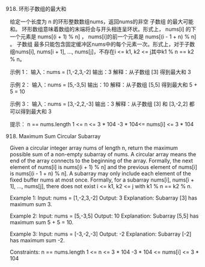 918. 环形子数组的最大和

给定一个长度为 n 的环形整数数组nums，返回nums的非空 子数组 的最大可能和。
环形数组意味着数组的末端将会与开头相连呈环状。形式上， nums[i] 的下一个元素是 nums[(i + 1) % n] ， nums[i]的前一个元素是 nums[(i - 1 + n) % n] 。
子数组 最多只能包含固定缓冲区nums中的每个元素一次。形式上，对于子数组nums[i], nums[i + 1], ..., nums[j]，不存在i <= k1, k2 <= j其中k1 % n == k2 % n。

示例 1：
输入：nums = [1,-2,3,-2]
输出：3
解释：从子数组 [3] 得到最大和 3

示例 2：
输入：nums = [5,-3,5]
输出：10
解释：从子数组 [5,5] 得到最大和 5 + 5 = 10

示例 3：
输入：nums = [3,-2,2,-3]
输出：3
解释：从子数组 [3] 和 [3,-2,2] 都可以得到最大和 3

提示：
    n == nums.length
    1 <= n <= 3 * 104
    -3 * 104<= nums[i] <= 3 * 104

918. Maximum Sum Circular Subarray

Given a circular integer array nums of length n, return the maximum possible sum of a non-empty subarray of nums.
A circular array means the end of the array connects to the beginning of the array. Formally, the next element of nums[i] is nums[(i + 1) % n] and the previous element of nums[i] is nums[(i - 1 + n) % n].
A subarray may only include each element of the fixed buffer nums at most once. Formally, for a subarray nums[i], nums[i + 1], ..., nums[j], there does not exist i <= k1, k2 <= j with k1 % n == k2 % n.

Example 1:
Input: nums = [1,-2,3,-2]
Output: 3
Explanation: Subarray [3] has maximum sum 3.

Example 2:
Input: nums = [5,-3,5]
Output: 10
Explanation: Subarray [5,5] has maximum sum 5 + 5 = 10.

Example 3:
Input: nums = [-3,-2,-3]
Output: -2
Explanation: Subarray [-2] has maximum sum -2.

Constraints:
    n == nums.length
    1 <= n <= 3 * 104
    -3 * 104 <= nums[i] <= 3 * 104
